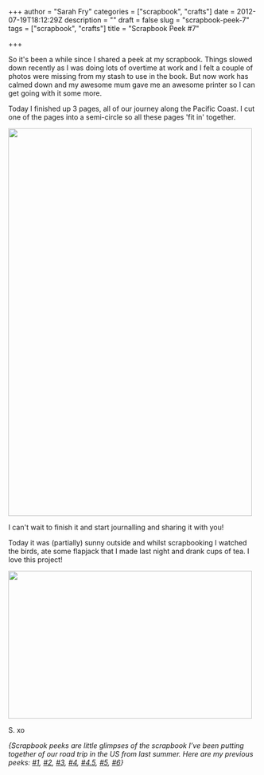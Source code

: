 +++
author = "Sarah Fry"
categories = ["scrapbook", "crafts"]
date = 2012-07-19T18:12:29Z
description = ""
draft = false
slug = "scrapbook-peek-7"
tags = ["scrapbook", "crafts"]
title = "Scrapbook Peek #7"

+++


So it's been a while since I shared a peek at my scrapbook. Things slowed down recently as I was doing lots of overtime at work and I felt a couple of photos were missing from my stash to use in the book. But now work has calmed down and my awesome mum gave me an awesome printer so I can get going with it some more.

Today I finished up 3 pages, all of our journey along the Pacific Coast. I cut one of the pages into a semi-circle so all these pages 'fit in' together.

<a href="https://yayfryday.com/images/2012/07/scrappeek7.jpg"><img class="aligncenter size-full wp-image-1072" title="scrappeek7" src="https://yayfryday.com/images/2012/07/scrappeek7.jpg" alt="" width="490" height="778" /></a>

I can't wait to finish it and start journalling and sharing it with you!

Today it was (partially) sunny outside and whilst scrapbooking I watched the birds, ate some flapjack that I made last night and drank cups of tea. I love this project!

<a href="https://yayfryday.com/images/2012/07/here.jpg"><img class="aligncenter size-full wp-image-1073" title="here" src="https://yayfryday.com/images/2012/07/here.jpg" alt="" width="490" height="297" /></a>

S. xo

<em><em>{Scrapbook peeks are little glimpses of the scrapbook I’ve been putting together of our road trip in the US from last summer. Here are my previous peeks: <a title="A Chilled Out Weekend" href="http://sweetaspi.co.uk/a-chilled-out-weekend/">#1</a>, <a title="Scrapbook Peek #2" href="http://sweetaspi.co.uk/scrapbook-peek-2/">#2</a>, <a title="Life Lately" href="http://sweetaspi.co.uk/life-lately/">#3</a>, <a title="Scrapbook Peek #4" href="http://sweetaspi.co.uk/scrapbook-peek-4/" target="_blank">#4</a>, <a title="DIY: Sewn Map Art" href="http://sweetaspi.co.uk/diy-sewn-map-art/" target="_blank">#4.5</a>, <a title="Scrapbook Peek #5" href="http://sweetaspi.co.uk/scrapbook-peek-5/">#5</a>, <a title="Scrapbook Peek #6" href="http://sweetaspi.co.uk/scrapbook-peek-6/">#6</a>}</em></em>

